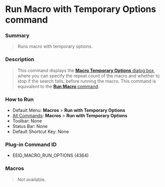 # Run Macro with Temporary Options command

### Summary

> Runs macro with temporary options.

### Description

> This command displays the [**Macro Temporary Options** dialog box](../../dlg/macro_temp_options/index), where you can specify the
> repeat count of the macro and whether to stop if the search fails, before
> running the macro. This command is equivalent to the
> [**Run Macro** command](quick_macro_run).

### How to Run

- Default Menu: **Macros** \> **Run with Temporary Options**
- [All Commands](../tools/all_commands): **Macros**
\> **Run with Temporary Options**
- Toolbar: None
- Status Bar: None
- Default Shortcut Key: None

### Plug-in Command ID

- EEID\_MACRO\_RUN\_OPTIONS (4364)

### Macros

> Not available.